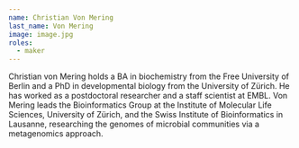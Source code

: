 ```yaml
---
name: Christian Von Mering
last_name: Von Mering
image: image.jpg
roles:
  - maker
---
```

Christian von Mering holds a BA in biochemistry from the Free University of Berlin and a PhD in developmental biology from the University of Zürich. He has worked as a postdoctoral researcher and a staff scientist at EMBL. Von Mering leads the Bioinformatics Group at the Institute of Molecular Life Sciences, University of Zürich, and the Swiss Institute of Bioinformatics in Lausanne, researching the genomes of microbial communities via a metagenomics approach.
